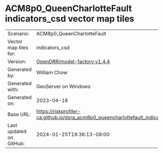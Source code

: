 # ACM8p0_QueenCharlotteFault indicators_csd vector map tiles

|    			|			|
| --------------------- | --------------------- |
| Scenario:		| ACM8p0_QueenCharlotteFault		|
| Vector map tiles for:	| indicators_csd		|
| Version:		| [OpenDRR/model-factory v1.4.4](https://github.com/OpenDRR/model-factory/releases/tag/v1.4.4)	|
| Generated by:		| William Chow	|
| Generated with:	| GeoServer on Windows	|
| Generated on:		| 2023-04-18	|
| Base URL:		| <https://riskprofiler-ca.github.io/dsra_acm8p0_queencharlottefault_indicators_csd/> |
| Last updated on GitHub: | 2024-01-25T19:36:13-08:00 |
